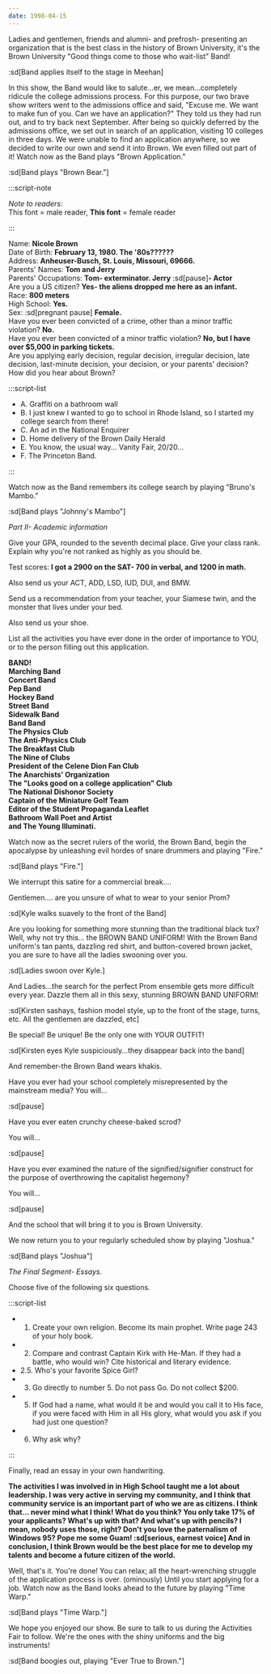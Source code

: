 ```yaml
---
date: 1998-04-15
---
```


Ladies and gentlemen, friends and alumni- and prefrosh- presenting an organization that is the best class in the history of Brown University, it's the Brown University "Good things come to those who wait-list" Band!

:sd[Band applies itself to the stage in Meehan]

In this show, the Band would like to salute...er, we mean...completely ridicule the college admissions process. For this purpose, our two brave show writers went to the admissions office and said, "Excuse me. We want to make fun of you. Can we have an application?" They told us they had run out, and to try back next September. After being so quickly deferred by the admissions office, we set out in search of an application, visiting 10 colleges in three days. We were unable to find an application anywhere, so we decided to write our own and send it into Brown. We even filled out part of it! Watch now as the Band plays "Brown Application."

:sd[Band plays "Brown Bear."]

:::script-note

_Note to readers:_\
This font = male reader, **This font** = female reader

:::

Name: **Nicole Brown**\
Date of Birth: **February 13, 1980. The '80s??????**\
Address: **Anheuser-Busch, St. Louis, Missouri, 69666.**\
Parents' Names: **Tom and Jerry**\
Parents' Occupations: **Tom- exterminator. Jerry** :sd[pause]**- Actor**\
Are you a US citizen? **Yes- the aliens dropped me here as an infant.**\
Race: **800 meters**\
High School: **Yes.**\
Sex: :sd[pregnant pause] **Female.**\
Have you ever been convicted of a crime, other than a minor traffic violation? **No.**\
Have you ever been convicted of a minor traffic violation? **No, but I have over $5,000 in parking tickets.**\
Are you applying early decision, regular decision, irregular decision, late decision, last-minute decision, your decision, or your parents' decision?\
How did you hear about Brown?

:::script-list

- A. Graffiti on a bathroom wall
- B. I just knew I wanted to go to school in Rhode Island, so I started my college search from there!
- C. An ad in the National Enquirer
- D. Home delivery of the Brown Daily Herald
- E. You know, the usual way... Vanity Fair, 20/20...
- F. The Princeton Band.

:::

Watch now as the Band remembers its college search by playing "Bruno's Mambo."

:sd[Band plays "Johnny's Mambo"]

_Part II- Academic information_

Give your GPA, rounded to the seventh decimal place. Give your class rank. Explain why you're not ranked as highly as you should be.

Test scores: **I got a 2900 on the SAT- 700 in verbal, and 1200 in math.**

Also send us your ACT, ADD, LSD, IUD, DUI, and BMW.

Send us a recommendation from your teacher, your Siamese twin, and the monster that lives under your bed.

Also send us your shoe.

List all the activities you have ever done in the order of importance to YOU, or to the person filling out this application.

**BAND!\
Marching Band\
Concert Band\
Pep Band\
Hockey Band\
Street Band\
Sidewalk Band\
Band Band\
The Physics Club\
The Anti-Physics Club\
The Breakfast Club\
The Nine of Clubs\
President of the Celene Dion Fan Club\
The Anarchists' Organization\
The "Looks good on a college application" Club\
The National Dishonor Society\
Captain of the Miniature Golf Team\
Editor of the Student Propaganda Leaflet\
Bathroom Wall Poet and Artist\
and The Young Illuminati.**

Watch now as the secret rulers of the world, the Brown Band, begin the apocalypse by unleashing evil hordes of snare drummers and playing "Fire."

:sd[Band plays "Fire."]

We interrupt this satire for a commercial break....

Gentlemen.... are you unsure of what to wear to your senior Prom?

:sd[Kyle walks suavely to the front of the Band]

Are you looking for something more stunning than the traditional black tux? Well, why not try this... the BROWN BAND UNIFORM! With the Brown Band uniform's tan pants, dazzling red shirt, and button-covered brown jacket, you are sure to have all the ladies swooning over you.

:sd[Ladies swoon over Kyle.]

And Ladies...the search for the perfect Prom ensemble gets more difficult every year. Dazzle them all in this sexy, stunning BROWN BAND UNIFORM!

:sd[Kirsten sashays, fashion model style, up to the front of the stage, turns, etc. All the gentlemen are dazzled, etc]

Be special! Be unique! Be the only one with YOUR OUTFIT!

:sd[Kirsten eyes Kyle suspiciously...they disappear back into the band]

And remember-the Brown Band wears khakis.

Have you ever had your school completely misrepresented by the mainstream media? You will...

:sd[pause]

Have you ever eaten crunchy cheese-baked scrod?

You will...

:sd[pause]

Have you ever examined the nature of the signified/signifier construct for the purpose of overthrowing the capitalist hegemony?

You will...

:sd[pause]

And the school that will bring it to you is Brown University.

We now return you to your regularly scheduled show by playing "Joshua."

:sd[Band plays "Joshua"]

_The Final Segment- Essays._

Choose five of the following six questions.

:::script-list

- 1. Create your own religion. Become its main prophet. Write page 243 of your holy book.
- 2. Compare and contrast Captain Kirk with He-Man. If they had a battle, who would win? Cite historical and literary evidence.
- 2.5. Who's your favorite Spice Girl?
- 3. Go directly to number 5. Do not pass Go. Do not collect $200.
- 5. If God had a name, what would it be and would you call it to His face, if you were faced with Him in all His glory, what would you ask if you had just one question?
- 6. Why ask why?

:::

Finally, read an essay in your own handwriting.

**The activities I was involved in in High School taught me a lot about leadership. I was very active in serving my community, and I think that community service is an important part of who we are as citizens. I think that... never mind what I think! What do you think? You only take 17% of your applicants? What's up with that? And what's up with pencils? I mean, nobody uses those, right? Don't you love the paternalism of Windows 95? Pope me some Guam! :sd[serious, earnest voice] And in conclusion, I think Brown would be the best place for me to develop my talents and become a future citizen of the world.**

Well, that's it. You're done! You can relax; all the heart-wrenching struggle of the application process is over. (ominously) Until you start applying for a job. Watch now as the Band looks ahead to the future by playing "Time Warp."

:sd[Band plays "Time Warp."]

We hope you enjoyed our show. Be sure to talk to us during the Activities Fair to follow. We're the ones with the shiny uniforms and the big instruments!

:sd[Band boogies out, playing "Ever True to Brown."]

